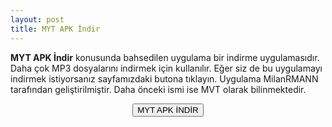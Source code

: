 ```yaml
---
layout: post
title: MYT APK İndir
---
```


<p><strong>MYT APK İndir</strong> konusunda bahsedilen uygulama bir indirme uygulamasıdır. Daha çok MP3 dosyalarını indirmek için kullanılır. Eğer siz de bu uygulamayı indirmek istiyorsanız sayfamızdaki butona tıklayın. Uygulama MilanRMANN tarafından geliştirilmiştir. Daha önceki ismi ise MVT olarak bilinmektedir. 
</p>

<center>
<a href="/" target="_blank"><button class="button3">MYT APK İNDİR</button></a>
</center>
